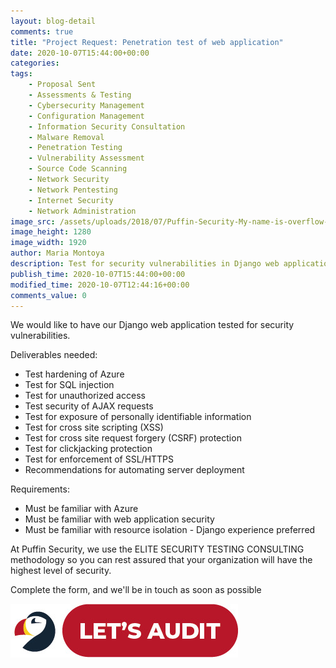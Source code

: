 ```yaml
---
layout: blog-detail
comments: true 
title: "Project Request: Penetration test of web application"
date: 2020-10-07T15:44:00+00:00
categories:
tags:
    - Proposal Sent
    - Assessments & Testing
    - Cybersecurity Management
    - Configuration Management
    - Information Security Consultation
    - Malware Removal
    - Penetration Testing
    - Vulnerability Assessment
    - Source Code Scanning
    - Network Security
    - Network Pentesting
    - Internet Security
    - Network Administration
image_src: /assets/uploads/2018/07/Puffin-Security-My-name-is-overflow-buffer-overflow-exploiting-ciberseguridad.jpg
image_height: 1280
image_width: 1920
author: Maria Montoya
description: Test for security vulnerabilities in Django web application 
publish_time: 2020-10-07T15:44:00+00:00
modified_time: 2020-10-07T12:44:16+00:00
comments_value: 0
---
```

We would like to have our Django web application tested for security vulnerabilities. 

Deliverables needed: 
* Test hardening of Azure 
* Test for SQL injection 
* Test for unauthorized access 
* Test security of AJAX requests
* Test for exposure of personally identifiable information 
* Test for cross site scripting (XSS)
* Test for cross site request forgery (CSRF) protection 
* Test for clickjacking protection 
* Test for enforcement of SSL/HTTPS 
* Recommendations for automating server deployment 

Requirements: 
* Must be familiar with Azure 
* Must be familiar with web application security 
* Must be familiar with resource isolation - Django experience preferred

At Puffin Security, we use the ELITE SECURITY TESTING CONSULTING methodology so you can rest assured that your organization will have the highest level of security. 

Complete the form, and we'll be in touch as soon as possible

[![Lets Audit Button](/assets/uploads/2023/01/Puffin-security-blog-button-lest-audit-2.jpg 'lets Audit Button')](https://hub.puffinsecurity.com/quote)
